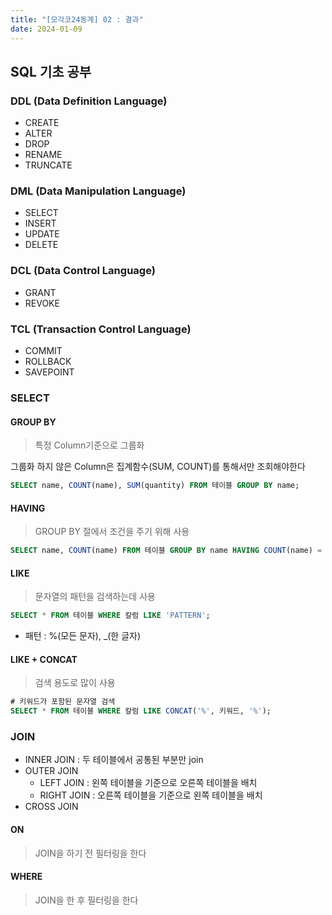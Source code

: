 ```yaml
---
title: "[모각코24동계] 02 : 결과"
date: 2024-01-09
---
```


## SQL 기초 공부

### DDL (Data Definition Language)

- CREATE
- ALTER
- DROP
- RENAME
- TRUNCATE

### DML (Data Manipulation Language)

- SELECT
- INSERT
- UPDATE
- DELETE

### DCL (Data Control Language)

- GRANT
- REVOKE

### TCL (Transaction Control Language)

- COMMIT
- ROLLBACK
- SAVEPOINT

### SELECT

#### GROUP BY

> 특정 Column기준으로 그룹화

그룹화 하지 않은 Column은 집계함수(SUM, COUNT)를 통해서만 조회해야한다

```sql
SELECT name, COUNT(name), SUM(quantity) FROM 테이블 GROUP BY name;
```

#### HAVING

> GROUP BY 절에서 조건을 주기 위해 사용

```sql
SELECT name, COUNT(name) FROM 테이블 GROUP BY name HAVING COUNT(name) = 1;
```

#### LIKE

> 문자열의 패턴을 검색하는데 사용

```sql
SELECT * FROM 테이블 WHERE 칼럼 LIKE 'PATTERN';
```

- 패턴 : %(모든 문자), \_(한 글자)

#### LIKE + CONCAT

> 검색 용도로 많이 사용

```sql
# 키워드가 포함된 문자열 검색
SELECT * FROM 테이블 WHERE 칼럼 LIKE CONCAT('%', 키워드, '%');
```

### JOIN

- INNER JOIN : 두 테이블에서 공통된 부분만 join
- OUTER JOIN
  - LEFT JOIN : 왼쪽 테이블을 기준으로 오른쪽 테이블을 배치
  - RIGHT JOIN : 오른쪽 테이블을 기준으로 왼쪽 테이블을 배치
- CROSS JOIN

#### ON

> JOIN을 하기 전 필터링을 한다

#### WHERE

> JOIN을 한 후 필터링을 한다
